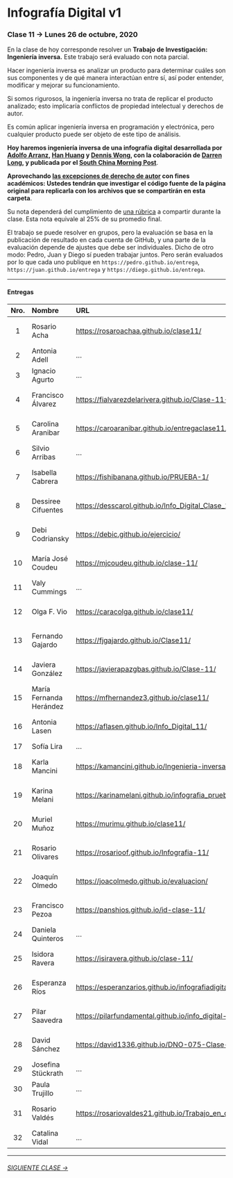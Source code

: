 # Infografía Digital v1

### Clase 11 → Lunes 26 de octubre, 2020

En la clase de hoy corresponde resolver un **Trabajo de Investigación: Ingeniería inversa.** Este trabajo será evaluado con nota parcial.

Hacer ingeniería inversa es analizar un producto para determinar cuáles son sus componentes y de qué manera interactúan entre sí, así poder entender, modificar y mejorar su funcionamiento.

Si somos rigurosos, la ingeniería inversa no trata de replicar el producto analizado; esto implicaría conflictos de propiedad intelectual y derechos de autor. 

Es común aplicar ingeniería inversa en programación y electrónica, pero cualquier producto puede ser objeto de este tipo de análisis.

**Hoy haremos ingeniería inversa de una infografía digital desarrollada por [Adolfo Arranz](https://www.scmp.com/author/adolfo-arranz), [Han Huang](https://www.scmp.com/author/han-huang) y [Dennis Wong](https://www.scmp.com/author/dennis-wong), con la colaboración de [Darren Long](https://www.scmp.com/author/darren-long), y publicada por el [South China Morning Post](https://www.scmp.com/author/scmp-graphics)**. 

**Aprovechando [las excepciones de derecho de autor](https://www.bcn.cl/leyfacil/recurso/propiedad-intelectual-(derechos-de-autor)) con fines académicos: Ustedes tendrán que investigar el código fuente de la página original para replicarla con los archivos que se compartirán en esta carpeta**.

Su nota dependerá del cumplimiento de [una rúbrica](https://docs.google.com/spreadsheets/d/1hqLKj2TIXN7hLf6NabEdzGUTR2I3ka5Uhaes2c7ODFw/edit?usp=sharing) a compartir durante la clase. Esta nota equivale al 25% de su promedio final.

El trabajo se puede resolver en grupos, pero la evaluación se basa en la publicación de resultado en cada cuenta de GitHub, y una parte de la evaluación depende de ajustes que debe ser individuales. Dicho de otro modo: Pedro, Juan y Diego sí pueden trabajar juntos. Pero serán evaluados por lo que cada uno publique en `https://pedro.github.io/entrega`, `https://juan.github.io/entrega` y `https://diego.github.io/entrega`.

- - - - - - - - - - - -

#### Entregas

| Nro.  | Nombre | URL | Entrega |
|:-----:|:-------|:--------|:-----:|
| 1 | Rosario Acha | https://rosaroachaa.github.io/clase11/ | 26 oct. 2020 17:02 |
| 2 | Antonia Adell | … | … |
| 3 | Ignacio Agurto | … | … |
| 4 | Francisco Álvarez | https://fialvarezdelarivera.github.io/Clase-11-FARK/ | 26 oct. 2020 20:28 |
| 5 | Carolina Aranibar | https://caroaranibar.github.io/entregaclase11/ | 26 oct. 2020 15:55 |
| 6 | Silvio Arribas | … | … |
| 7 | Isabella Cabrera | https://fishibanana.github.io/PRUEBA-1/ | 26 oct. 2020 14:48 |
| 8 | Dessiree Cifuentes | https://desscarol.github.io/Info_Digital_Clase_11/ | 26 oct. 2020 14:23 |
| 9 | Debi Codriansky | https://debic.github.io/ejercicio/ | 26 oct. 2020 16:27 |
| 10 | María José Coudeu | https://mjcoudeu.github.io/clase-11/ | 26 oct. 2020 16:29 |
| 11 | Valy Cummings | … | … |
| 12 | Olga F. Vio | https://caracolga.github.io/clase11/ | 26 oct. 2020 16:45 |
| 13 | Fernando Gajardo | https://fjgajardo.github.io/Clase11/ | 26 oct. 2020 12:12 |
| 14 | Javiera González | https://javierapazgbas.github.io/Clase-11/ | 26 oct. 2020 18:06 |
| 15 | María Fernanda Herández | https://mfhernandez3.github.io/clase11/ | 26 oct. 2020 18:16 |
| 16 | Antonia Lasen | https://aflasen.github.io/Info_Digital_11/ | 26 oct. 2020 18:45 |
| 17 | Sofía Lira | … | … |
| 18 | Karla Mancini | https://kamancini.github.io/Ingenieria-inversa/ | 26 oct. 2020 20:45 |
| 19 | Karina Melani | https://karinamelani.github.io/infografia_prueba1/ | 26 oct. 2020 14:47 |
| 20 | Muriel Muñoz | https://murimu.github.io/clase11/ | 26 oct. 2020 15:48 |
| 21 | Rosario Olivares | https://rosarioof.github.io/Infografia-11/ | 26 oct. 2020 12:53 |
| 22 | Joaquín Olmedo | https://joacolmedo.github.io/evaluacion/ | 26 oct. 2020 16:30 |
| 23 | Francisco Pezoa | https://panshios.github.io/id-clase-11/ | 26 oct. 2020 16:32 |
| 24 | Daniela Quinteros | … | … |
| 25 | Isidora Ravera | https://isiravera.github.io/clase-11/ | 26 oct. 2020 15:42 | 
| 26 | Esperanza Ríos | https://esperanzarios.github.io/infografiadigital11/ | 26 oct. 2020 13:33 | 
| 27 | Pilar Saavedra | https://pilarfundamental.github.io/info_digital-11/ | 26 oct. 2020 18:29 |
| 28 | David Sánchez | https://david1336.github.io/DNO-075-Clase-11/ | 26 oct. 2020 18:28 |
| 29 | Josefina Stückrath | … | … |
| 30 | Paula Trujillo | … | … |
| 31 | Rosario Valdés | https://rosariovaldes21.github.io/Trabajo_en_clases_09/ |	26 oct. 2020 12:04 |
| 32 | Catalina Vidal | … | … |

- - - - - - - -

###### [SIGUIENTE CLASE →](https://github.com/profesorfaco/dno075-2020/tree/gh-pages/clase-12)
